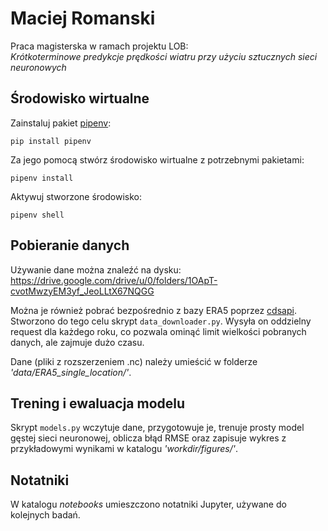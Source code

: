 # Maciej Romanski 
Praca magisterska w ramach projektu LOB:\
*Krótkoterminowe predykcje prędkości wiatru przy użyciu sztucznych sieci neuronowych*


## Środowisko wirtualne
Zainstaluj pakiet [pipenv](https://pipenv.pypa.io/en/latest/):
```
pip install pipenv
```
Za jego pomocą stwórz środowisko wirtualne z potrzebnymi pakietami:
```
pipenv install
```
Aktywuj stworzone środowisko:
```
pipenv shell
```

## Pobieranie danych
Używanie dane można znaleźć na dysku:\
https://drive.google.com/drive/u/0/folders/1OApT-cvotMwzyEM3yf_JeoLLtX67NQGG

Można je również pobrać bezpośrednio z bazy ERA5 poprzez [cdsapi](https://cds.climate.copernicus.eu/api-how-to). Stworzono do tego celu skrypt `data_downloader.py`. Wysyła on oddzielny request dla każdego roku, co pozwala ominąć limit wielkości pobranych danych, ale zajmuje dużo czasu.

Dane (pliki z rozszerzeniem .nc) należy umieścić w folderze *'data/ERA5_single_location/'*.

## Trening i ewaluacja modelu
Skrypt `models.py` wczytuje dane, przygotowuje je, trenuje prosty model gęstej sieci neuronowej, oblicza błąd RMSE oraz zapisuje wykres z przykładowymi wynikami w katalogu *'workdir/figures/'*.

## Notatniki
W katalogu *notebooks* umieszczono notatniki Jupyter, używane do kolejnych badań.